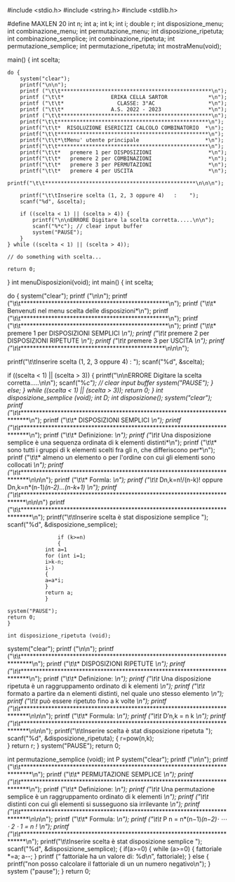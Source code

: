 #include <stdio.h>
#include <string.h>
#include <stdlib.h>

#define MAXLEN 20
 int n;
    int a;
    int k;
    int i;
    double r;
    int disposizione_menu;
    int combinazione_menu;
    int permutazione_menu;
    int disposizione_ripetuta;
    int combinazione_semplice;
    int combinazione_ripetuta;
    int permutazione_semplice;
    int permutazione_ripetuta;
int mostraMenu(void);

 main() {
    int scelta;

    do {
        system("clear");
        printf("\n\n");
        printf ("\t\t************************************************\n");
        printf ("\t\t*               ERIKA CELLA SARTOR             *\n");
        printf ("\t\t*                 CLASSE: 3°AC                 *\n");
        printf ("\t\t*               A.S. 2022 - 2023               *\n");
        printf ("\t\t************************************************\n");
        printf("\t\t************************************************\n");
        printf("\t\t*  RISOLUZIONE ESERICIZI CALCOLO COMBINATORIO  *\n");
        printf("\t\t************************************************\n");
        printf("\t\t*\tMenu' utente principale                     *\n");
        printf("\t\t************************************************\n");
        printf("\t\t*   premere 1 per DISPOSIZIONI                  *\n");
        printf("\t\t*   premere 2 per COMBINAZIONI                  *\n");
        printf("\t\t*   premere 3 per PERMUTAZIONI                  *\n");
        printf("\t\t*   premere 4 per USCITA                        *\n");
        printf("\t\t************************************************\n\n\n");

        printf("\t\tInserire scelta (1, 2, 3 oppure 4)   :    ");
        scanf("%d", &scelta);

        if ((scelta < 1) || (scelta > 4)) {
            printf("\n\nERRORE Digitare la scelta corretta.....\n\n");
            scanf("%*c"); // clear input buffer
            system("PAUSE");
        }
    } while ((scelta < 1) || (scelta > 4));

    // do something with scelta...

    return 0;
}
int menuDisposizioni(void);
int main()
{
int scelta;

do
   {
   system("clear");
   printf ("\n\n");
   printf ("\t\t************************************************\n");
   printf ("\t\t*  Benvenuti nel menu scelta delle disposizioni*\n");
   printf ("\t\t************************************************\n");
   printf ("\t\t************************************************\n");
   printf ("\t\t*    premere 1 per DISPOSIZIONI SEMPLICI                   *\n");
   printf ("\t\t*    premere 2 per DISPOSIZIONI RIPETUTE                   *\n");
   printf ("\t\t*    premere 3 per USCITA                         *\n");
   printf ("\t\t************************************************\n\n\n");

   printf("\t\tInserire scelta (1, 2, 3 oppure 4)   :    ");
        scanf("%d", &scelta);

   if ((scelta < 1) || (scelta > 3))
      {
      printf("\n\nERRORE Digitare la scelta corretta.....\n\n");
            scanf("%*c"); // clear input buffer
            system("PAUSE");
      }
   else;
   } while ((scelta < 1) || (scelta > 3));
return 0;
}
int disposizione_semplice (void);
int D;
int disposizione();
system("clear");
   printf ("\t\t***************************************************************************\n");
   printf ("\t\t* DISPOSIZIONI SEMPLICI                                                   *\n");
   printf ("\t\t***************************************************************************\n");
   printf ("\t\t* Definizione:                                                            *\n");
   printf ("\t\t* Una disposizione semplice è una sequenza ordinata di k elementi distinti*\n"); 
   printf ("\t\t* sono tutti i gruppi di k elementi scelti fra gli n, che differiscono per*\n");
   printf ("\t\t* almeno un elemento o per l'ordine con cui gli elementi sono collocati   *\n");
   printf ("\t\t***************************************************************************\n\n\n");
   printf ("\t\t* Formla:                                                                 *\n");
   printf ("\t\t* Dn,k=n!/(n-k)!   oppure Dn,k=n*(n-1)*(n-2)*...*(n-k+1)                  *\n"); 
   printf ("\t\t***************************************************************************\n\n\n")
   printf ("\t\t***************************************************************************\n");
   printf("\t\tInserire scelta è stat disposizione semplice    ");
        scanf("%d", &disposizione_semplice);
   
   
                    if (k>=n)
                    {
                int a=1
                for (int i=1;
                i>k-n;
                i-)
                {
                a=a*i;
                }
                return a;
                }
                       
    system("PAUSE");
    return 0; 
    }
    
    int disposizione_ripetuta (void);

system("clear");
   printf ("\n\n");
   printf ("\t\t***************************************************************************\n");
   printf ("\t\t* DISPOSIZIONI RIPETUTE                                                   *\n");
   printf ("\t\t***************************************************************************\n");
   printf ("\t\t* Definizione:                                                            *\n");
   printf ("\t\t* Una disposizione ripetuta è un raggruppamento ordinato di k elementi    *\n"); 
   printf ("\t\t* formato a partire da n elementi distinti, nel quale uno stesso elemento *\n");
   printf ("\t\t* può essere ripetuto fino a k volte                                      *\n");
   printf ("\t\t***************************************************************************\n\n\n");
   printf ("\t\t* Formula:                                                                *\n");
   printf ("\t\t* D’n,k = n k                                                             *\n");
   printf ("\t\t***************************************************************************\n\n\n");
   printf("\t\tInserire scelta è stat disposizione ripetuta    ");
        scanf("%d", &disposizione_ripetuta);
         {
        r=pow(n,k);  
        }
        return r;
        }
     system("PAUSE");
    return 0; 
        


int permutazione_semplice (void);
int P
system("clear");
   printf ("\n\n");
   printf ("\t\t***************************************************************************\n");
   printf ("\t\t* PERMUTAZIONE SEMPLICE                                                   *\n");
   printf ("\t\t***************************************************************************\n");
   printf ("\t\t* Definizione:                                                            *\n");
   printf ("\t\t* Una permutazione semplice è un raggruppamento ordinato di k elementi    *\n");
   printf ("\t\t* distinti con cui gli elementi si susseguono sia irrilevante             *\n");
   printf ("\t\t***************************************************************************\n\n\n");
   printf ("\t\t* Formula:                                                                *\n");
   printf ("\t\t* P n = n*(n−1)*(n−2)⋅ ⋯ ⋅ 2 ⋅ 1 = n !                                     *\n");
   printf ("\t\t***************************************************************************\n");
   printf("\t\tInserire scelta è stat disposizione semplice    ");
        scanf("%d", &disposizione_semplice);
        {
	if(a>=0)
{
while (a>=0)
	{
	 fattoriale *=a;
	 a--;	}
printf (“ fattoriale ha un valore di: %d\n”, fattoriale);
}
	else
	    {
	        printf("non posso calcolare il fattoriale di un un numero negativo\n");
		}
		system ("pause");
}
return 0;
